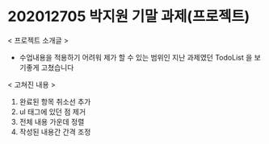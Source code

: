 # 202012705 박지원 기말 과제(프로젝트)

< 프로젝트 소개글 >
- 수업내용을 적용하기 어려워 제가 할 수 있는 범위인 지난 과제였던 TodoList 을 보기좋게 고쳤습니다

< 고쳐진 내용 >
1) 완료된 항목 취소선 추가
2) ul 태그에 있던 점 제거
3) 전체 내용 가운데 정렬
4) 작성된 내용간 간격 조정